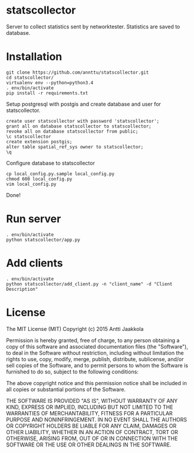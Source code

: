 statscollector
==============

Server to collect statistics sent by networktester. Statistics are saved to database.

Installation
============

    git clone https://github.com/annttu/statscollector.git
    cd statscollector/
    virtualenv env --python=python3.4
    . env/bin/activate
    pip install -r requirements.txt    

Setup postgresql with postgis and create database and user for statscollector.

    create user statscollector with password 'statscollector';
    grant all on database statscollector to statscollector;
    revoke all on database statscollector from public;
    \c statscollector
    create extension postgis;
    alter table spatial_ref_sys owner to statscollector;
    \q

Configure database to statscollector

    cp local_config.py.sample local_config.py
    chmod 600 local_config.py
    vim local_config.py

Done!


Run server
==========

    . env/bin/activate
    python statscollector/app.py


Add clients
===========

    . env/bin/activate
    python statscollector/add_client.py -n "client_name" -d "Client Description"

License
=======

The MIT License (MIT)
Copyright (c) 2015 Antti Jaakkola

Permission is hereby granted, free of charge, to any person obtaining a copy of this software and associated documentation files (the "Software"), to deal in the Software without restriction, including without limitation the rights to use, copy, modify, merge, publish, distribute, sublicense, and/or sell copies of the Software, and to permit persons to whom the Software is furnished to do so, subject to the following conditions:

The above copyright notice and this permission notice shall be included in all copies or substantial portions of the Software.

THE SOFTWARE IS PROVIDED "AS IS", WITHOUT WARRANTY OF ANY KIND, EXPRESS OR IMPLIED, INCLUDING BUT NOT LIMITED TO THE WARRANTIES OF MERCHANTABILITY, FITNESS FOR A PARTICULAR PURPOSE AND NONINFRINGEMENT. IN NO EVENT SHALL THE AUTHORS OR COPYRIGHT HOLDERS BE LIABLE FOR ANY CLAIM, DAMAGES OR OTHER LIABILITY, WHETHER IN AN ACTION OF CONTRACT, TORT OR OTHERWISE, ARISING FROM, OUT OF OR IN CONNECTION WITH THE SOFTWARE OR THE USE OR OTHER DEALINGS IN THE SOFTWARE.